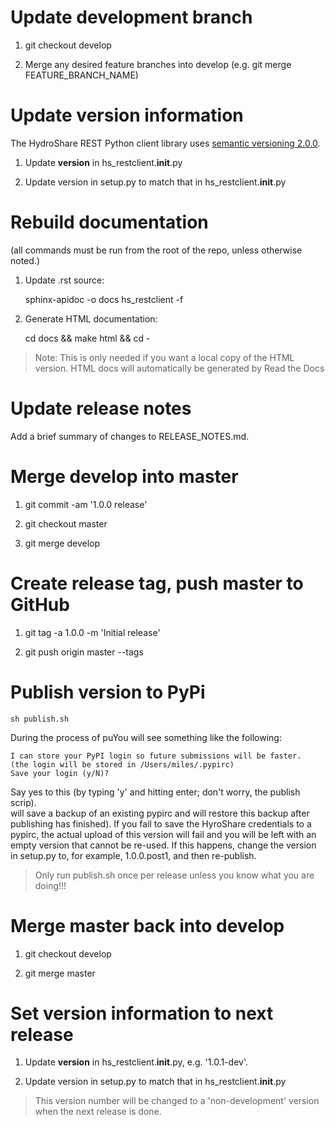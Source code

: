 
# Update development branch

1. git checkout develop

2. Merge any desired feature branches into develop (e.g. git merge FEATURE_BRANCH_NAME)

# Update version information

The HydroShare REST Python client library uses [semantic versioning 2.0.0](http://semver.org).

1. Update __version__ in hs_restclient.__init__.py

2. Update version in setup.py to match that in hs_restclient.__init__.py

# Rebuild documentation

(all commands must be run from the root of the repo, unless otherwise noted.)

1. Update .rst source:

    sphinx-apidoc -o docs hs_restclient -f

2. Generate HTML documentation:

    cd docs && make html && cd -

> Note: This is only needed if you want a local copy of the HTML version.  HTML docs will
> automatically be generated by Read the Docs

# Update release notes

Add a brief summary of changes to RELEASE_NOTES.md.

# Merge develop into master

1. git commit -am '1.0.0 release'

2. git checkout master

3. git merge develop

# Create release tag, push master to GitHub

1. git tag -a 1.0.0 -m 'Initial release'

2. git push origin master --tags

# Publish version to PyPi

    sh publish.sh

During the process of puYou will see something like the following:
    
    I can store your PyPI login so future submissions will be faster.
    (the login will be stored in /Users/miles/.pypirc)
    Save your login (y/N)?
    
Say yes to this (by typing 'y' and hitting enter; don't worry, the publish scrip).  
will save a backup of an existing pypirc and will restore this backup after publishing
has finished).  If you fail to save the HyroShare credentials to a pypirc,
the actual upload of this version will fail and you will be left with an empty version 
that cannot be re-used.  If this happens, change the version in setup.py to, for example,
1.0.0.post1, and then re-publish.

> Only run publish.sh once per release unless you know what you are doing!!!


# Merge master back into develop

1. git checkout develop

2. git merge master

# Set version information to next release

1. Update __version__ in hs_restclient.__init__.py, e.g. '1.0.1-dev'.

2. Update version in setup.py to match that in hs_restclient.__init__.py

> This version number will be changed to a 'non-development' version when the 
> next release is done.

